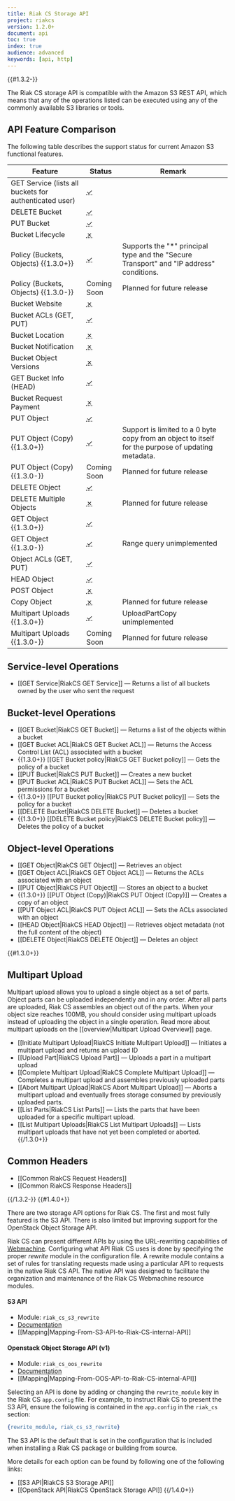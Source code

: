 ```yaml
---
title: Riak CS Storage API
project: riakcs
version: 1.2.0+
document: api
toc: true
index: true
audience: advanced
keywords: [api, http]
---
```


{{#1.3.2-}}

The Riak CS storage API is compatible with the Amazon S3 REST API, which means that any of the operations listed can be executed using any of the commonly available S3 libraries or tools.

## API Feature Comparison

The following table describes the support status for current Amazon S3 functional features.

Feature | Status | Remark
--------|--------|--------
GET Service (lists all buckets for authenticated user) | <abbr title="Supported" class="supported">✓</abbr> | |
DELETE Bucket | <abbr title="Supported" class="supported">✓</abbr> | |
PUT Bucket | <abbr title="Supported" class="supported">✓</abbr> | |
Bucket Lifecycle | <abbr title="Unsupported" class="unsupported">✗</abbr> | |
Policy (Buckets, Objects) {{1.3.0+}} | <abbr title="Supported" class="supported">✓</abbr> | Supports the "*" principal type and the "Secure Transport" and "IP address" conditions. |
Policy (Buckets, Objects) {{1.3.0-}} | Coming Soon | Planned for future release |
Bucket Website | <abbr title="Unsupported" class="unsupported">✗</abbr> | |
Bucket ACLs (GET, PUT) | <abbr title="Supported" class="supported">✓</abbr> | |
Bucket Location | <abbr title="Unsupported" class="unsupported">✗</abbr> | |
Bucket Notification | <abbr title="Unsupported" class="unsupported">✗</abbr> | |
Bucket Object Versions | <abbr title="Unsupported" class="unsupported">✗</abbr> | |
GET Bucket Info (HEAD) | <abbr title="Supported" class="supported">✓</abbr> | |
Bucket Request Payment | <abbr title="Unsupported" class="unsupported">✗</abbr> | |
PUT Object | <abbr title="Supported" class="supported">✓</abbr> | |
PUT Object (Copy) {{1.3.0+}} | <abbr title="Supported" class="supported">✓</abbr> | Support is limited to a 0 byte copy from an object to itself for the purpose of updating metadata. |
PUT Object (Copy) {{1.3.0-}} | Coming Soon | Planned for future release |
DELETE Object | <abbr title="Supported" class="supported">✓</abbr> | |
DELETE Multiple Objects | <abbr title="Unsupported" class="unsupported">✗</abbr> | Planned for future release |
GET Object {{1.3.0+}} | <abbr title="Supported" class="supported">✓</abbr> | |
GET Object {{1.3.0-}} | <abbr title="Supported" class="supported">✓</abbr> | Range query unimplemented |
Object ACLs (GET, PUT) | <abbr title="Supported" class="supported">✓</abbr> | |
HEAD Object | <abbr title="Supported" class="supported">✓</abbr> | |
POST Object | <abbr title="Unsupported" class="unsupported">✗</abbr> | |
Copy Object | <abbr title="Unsupported" class="unsupported">✗</abbr> | Planned for future release |
Multipart Uploads {{1.3.0+}} | <abbr title="Supported" class="supported">✓</abbr> | UploadPartCopy unimplemented |
Multipart Uploads {{1.3.0-}} | Coming Soon | Planned for future release |

## Service-level Operations

* [[GET Service|RiakCS GET Service]] &mdash; Returns a list of all buckets owned by the user who sent the request

## Bucket-level Operations

* [[GET Bucket|RiakCS GET Bucket]] &mdash; Returns a list of the objects within a bucket
* [[GET Bucket ACL|RiakCS GET Bucket ACL]] &mdash; Returns the Access Control List (ACL) associated with a bucket
* {{1.3.0+}} [[GET Bucket policy|RiakCS GET Bucket policy]] &mdash; Gets the policy of a bucket
* [[PUT Bucket|RiakCS PUT Bucket]] &mdash; Creates a new bucket
* [[PUT Bucket ACL|RiakCS PUT Bucket ACL]] &mdash; Sets the ACL permissions for a bucket
* {{1.3.0+}} [[PUT Bucket policy|RiakCS PUT Bucket policy]] &mdash; Sets the policy for a bucket
* [[DELETE Bucket|RiakCS DELETE Bucket]] &mdash; Deletes a bucket
* {{1.3.0+}} [[DELETE Bucket policy|RiakCS DELETE Bucket policy]] &mdash; Deletes the policy of a bucket

## Object-level Operations

* [[GET Object|RiakCS GET Object]] &mdash; Retrieves an object
* [[GET Object ACL|RiakCS GET Object ACL]] &mdash; Returns the ACLs associated with an object
* [[PUT Object|RiakCS PUT Object]] &mdash; Stores an object to a bucket
* {{1.3.0+}} [[PUT Object (Copy)|RiakCS PUT Object (Copy)]] &mdash; Creates a copy of an object
* [[PUT Object ACL|RiakCS PUT Object ACL]] &mdash; Sets the ACLs associated with an object
* [[HEAD Object|RiakCS HEAD Object]] &mdash; Retrieves object metadata (not the full content of the object)
* [[DELETE Object|RiakCS DELETE Object]] &mdash; Deletes an object

{{#1.3.0+}}
## Multipart Upload

Multipart upload allows you to upload a single object as a set of parts. Object parts can be uploaded independently and in any order. After all parts are uploaded, Riak CS assembles an object out of the parts. When your object size reaches 100MB, you should consider using multipart uploads instead of uploading the object in a single operation. Read more about multipart uploads on the [[overview|Multipart Upload Overview]] page.

* [[Initiate Multipart Upload|RiakCS Initiate Multipart Upload]] &mdash; Initiates a multipart upload and returns an upload ID
* [[Upload Part|RiakCS Upload Part]] &mdash; Uploads a part in a multipart upload
* [[Complete Multipart Upload|RiakCS Complete Multipart Upload]] &mdash; Completes a multipart upload and assembles previously uploaded parts
* [[Abort Multipart Upload|RiakCS Abort Multipart Upload]] &mdash; Aborts a multipart upload and eventually frees storage consumed by previously uploaded parts.
* [[List Parts|RiakCS List Parts]] &mdash; Lists the parts that have been uploaded for a specific multipart upload.
* [[List Multipart Uploads|RiakCS List Multipart Uploads]] &mdash; Lists multipart uploads that have not yet been completed or aborted.
{{/1.3.0+}}

## Common Headers

* [[Common RiakCS Request Headers]]
* [[Common RiakCS Response Headers]]

{{/1.3.2-}}
{{#1.4.0+}}

There are two storage API options for Riak CS. The first and most fully featured is the S3 API. There is also limited but improving support for the OpenStack Object Storage API.

Riak CS can present different APIs by using the URL-rewriting capabilities of [Webmachine](https://github.com/basho/webmachine). Configuring what API Riak CS uses is done by specifying the proper *rewrite* module in the configuration file. A rewrite module contains a set of rules for translating requests made using a particular API to requests in the native Riak CS API. The native API was designed to facilitate the organization and maintenance of the Riak CS Webmachine resource modules.

#### S3 API
* Module: `riak_cs_s3_rewrite`
* [Documentation](http://docs.aws.amazon.com/AmazonS3/latest/API/APIRest.html)
* [[Mapping|Mapping-From-S3-API-to-Riak-CS-internal-API]]

#### Openstack Object Storage API (v1)
* Module: `riak_cs_oos_rewrite`
* [Documentation](http://docs.openstack.org/api/openstack-object-storage/1.0/content/index.html)
* [[Mapping|Mapping-From-OOS-API-to-Riak-CS-internal-API]]

Selecting an API is done by adding or changing the `rewrite_module` key in the Riak CS `app.config` file. For example, to instruct Riak CS to present the S3 API, ensure the following is contained in the `app.config` in the `riak_cs` section:

```erlang
{rewrite_module, riak_cs_s3_rewrite}
```

The S3 API is the default that is set in the configuration that is included when installing a Riak CS package or building from source.

More details for each option can be found by following one of the following links:

* [[S3 API|RiakCS S3 Storage API]]
* [[OpenStack API|RiakCS OpenStack Storage API]]
{{/1.4.0+}}
